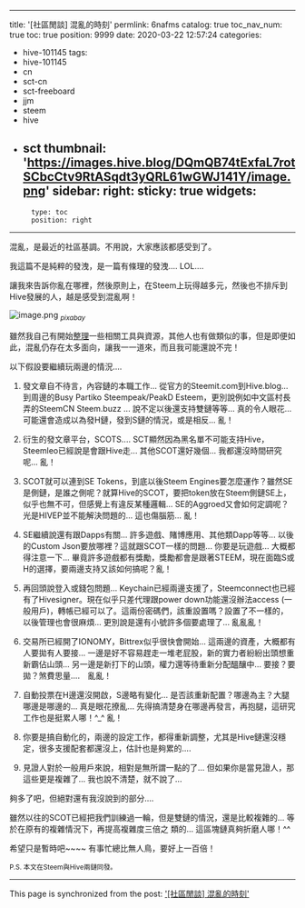 
---
title: '[社區閒談] 混亂的時刻'
permlink: 6nafms
catalog: true
toc_nav_num: true
toc: true
position: 9999
date: 2020-03-22 12:57:24
categories:
- hive-101145
tags:
- hive-101145
- cn
- sct-cn
- sct-freeboard
- jjm
- steem
- hive
- sct
thumbnail: 'https://images.hive.blog/DQmQB74tExfaL7rotSCbcCtv9RtASqdt3yQRL61wGWJ141Y/image.png'
sidebar:
    right:
        sticky: true
widgets:
    -
        type: toc
        position: right
---


混亂，是最近的社區基調。不用說，大家應該都感受到了。

我這篇不是純粹的發洩，是一篇有條理的發洩.... LOL....

讓我來告訴你亂在哪裡，然後原則上，在Steem上玩得越多元，然後也不排斥到Hive發展的人，越是感受到混亂啊！

![image.png](https://images.hive.blog/DQmQB74tExfaL7rotSCbcCtv9RtASqdt3yQRL61wGWJ141Y/image.png)
<sub>*pixabay*</sub>

雖然我自己有開始[整理](https://hive.blog/cn/@deanliu/hello-hive)一些相關工具與資源，其他人也有做類似的事，但是即便如此，混亂仍存在太多面向，讓我一一道來，而且我可能還說不完！

以下假設要繼續玩兩邊的情況....

1. 發文章自不待言，內容鏈的本職工作... 從官方的Steemit.com到Hive.blog... 到周邊的Busy Partiko Steempeak/PeakD Esteem，更別說例如中文區村長弄的SteemCN Steem.buzz ... 說不定以後還支持雙鏈等等... 真的令人眼花... 可能還會造成以為發H鏈，發到S鏈的情況，或是相反... 亂！

2. 衍生的發文章平台，SCOTS.... SCT顯然因為黑名單不可能支持Hive，Steemleo已經說是會跟Hive走... 其他SCOT還好幾個... 我都還沒時間研究呢... 亂！

3. SCOT就可以連到SE Tokens，到底以後Steem Engines要怎麼運作？雖然SE是側鏈，是誰之側呢？就算Hive的SCOT，要把token放在Steem側鏈SE上，似乎也無不可，但感覺上有違反某種邏輯... SE的Aggroed又會如何定調呢？光是HIVEP並不能解決問題的...  這也傷腦筋... 亂！

4. SE繼續說還有跟Dapps有關... 許多遊戲、賭博應用、其他類Dapp等等... 以後的Custom Json要放哪裡？這就跟SCOT一樣的問題... 你要是玩遊戲... 大概都得注意一下... 畢竟許多遊戲都有獎勵，獎勵都會是跟著STEEM，現在面臨S或H的選擇，要兩邊支持又該如何搞呢？亂！

5. 再回頭說登入或錢包問題... Keychain已經兩邊支援了，Steemconnect也已經有了Hivesigner。現在似乎只差代理跟power down功能還沒辦法access (一般用戶)，轉帳已經可以了。這兩份密碼們，該重設置嗎？設置了不一樣的，以後管理也會很麻煩... 更別說是還有小號許多個要處理了... 亂亂亂！

6. 交易所已經開了IONOMY，Bittrex似乎很快會開始... 這兩邊的資產，大概都有人要拋有人要接... 一邊是好不容易趕走一堆老屁股，新的實力者紛紛出頭想重新霸佔山頭... 另一邊是新打下的山頭，權力還等待重新分配醞釀中... 要接？要拋？煞費思量....　亂亂！

7. 自動投票在H邊還沒開啟，S邊略有變化... 是否該重新配置？哪邊為主？大腿哪邊是哪邊的... 真是眼花撩亂... 先得搞清楚身在哪邊再發言，再抱腿，這研究工作也是挺累人哪！^_^ 亂！

8. 你要是搞自動化的，兩邊的設定工作，都得重新調整，尤其是Hive鏈還沒穩定，很多支援配套都還沒上，估計也是夠累的....

9. 見證人對於一般用戶來說，相對是無所謂一點的了... 但如果你是當見證人，那這些更是複雜了... 我也說不清楚，就不說了...

夠多了吧，但絕對還有我沒說到的部分....

雖然以往的SCOT已經把我們訓練過一輪，但是雙鏈的情況，還是比較複雜的... 等於在原有的複雜情況下，再提高複雜度三倍之 類的... 這區塊鏈真夠折磨人哪！^^ 

希望只是暫時吧~~~~ 有事忙總比無人鳥，要好上一百倍！

<sub>P.S. 本文在Steem與Hive兩鏈同發。</sub>

- - -

This page is synchronized from the post: ['[社區閒談] 混亂的時刻'](https://steemit.com/@deanliu/6nafms)
